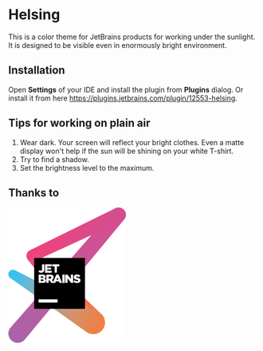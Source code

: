 Helsing
=======

This is a color theme for JetBrains products for working under the sunlight.
It is designed to be visible even in enormously bright environment.

Installation
------------

Open __Settings__ of your IDE and install the plugin from __Plugins__ dialog.
Or install it from here https://plugins.jetbrains.com/plugin/12553-helsing.

Tips for working on plain air
-----------------------------

1. Wear dark.
   Your screen will reflect your bright clothes.
   Even a matte display won't help if the sun will be shining on your white T-shirt.
2. Try to find a shadow.
3. Set the brightness level to the maximum.

Thanks to
---------

[![JetBrains](svg/jetbrains.svg)](https://www.jetbrains.com/?from=helsing)
